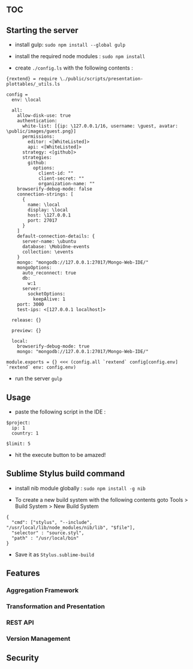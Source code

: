 ## TOC

## Starting the server

* install gulp: 
``` sudo npm install --global gulp ```

* install the required node modules :
``` sudo npm install ```

* create ``` ./config.ls ``` with the following contents :
```
{rextend} = require \./public/scripts/presentation-plottables/_utils.ls  

config =
  env: \local

  all:
    allow-disk-use: true
    authentication:
      white-list: [{ip: \127.0.0.1/16, username: \guest, avatar: \public/images/guest.png}]
      permissions: 
        editor: <[WhiteListed]>
        api: <[WhiteListed]>
      strategy: <[github]>
      strategies:
        github:
          options:
            client-id: ""
            client-secret: ""
            organization-name: ""
    browserify-debug-mode: false
    connection-strings: [
      {
        name: \local
        display: \local
        host: \127.0.0.1
        port: 27017
      }
    ]
    default-connection-details: {
      server-name: \ubuntu
      database: \MobiOne-events
      collection: \events
    }    
    mongo: "mongodb://127.0.0.1:27017/Mongo-Web-IDE/"
    mongoOptions:
      auto_reconnect: true
      db:
        w:1
      server:
        socketOptions: 
          keepAlive: 1    
    port: 3000
    test-ips: <[127.0.0.1 localhost]>

  release: {}  

  preview: {}

  local:    
    browserify-debug-mode: true    
    mongo: "mongodb://127.0.0.1:27017/Mongo-Web-IDE/"

module.exports = {} <<< (config.all `rextend` config[config.env] `rextend` env: config.env)
```

* run the server
``` gulp ```

## Usage

* paste the following script in the IDE : 
```
$project:
  ip: 1
  country: 1
  
$limit: 5
```

* hit the execute button to be amazed!

## Sublime Stylus build command

* install nib module globally :
``` sudo npm install -g nib ```

* To create a new build system with the following contents goto Tools > Build System > New Build System
```
{
  "cmd": ["stylus", "--include", "/usr/local/lib/node_modules/nib/lib", "$file"],
  "selector" : "source.styl",
  "path" : "/usr/local/bin"
}
```

* Save it as ``` Stylus.sublime-build ```




## Features

### Aggregation Framework

### Transformation and Presentation

### REST API

### Version Management

## Security
